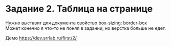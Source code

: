 # Задание 2. Таблица на странице

Нужно выставит для документа свойство [box-sizing: border-box](https://developer.mozilla.org/ru/docs/Web/CSS/box-sizing)  
Может конечно я что-то не понял в задании, но верстка больше не едет.

Демо https://dev.srrlab.ru/first/2/
